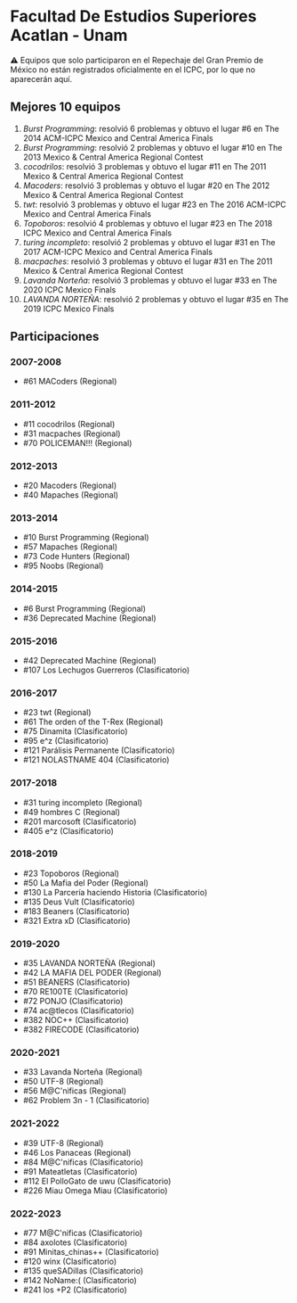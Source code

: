 # Facultad De Estudios Superiores Acatlan - Unam

:warning: Equipos que solo participaron en el Repechaje del Gran Premio de México no están registrados oficialmente en el ICPC, por lo que no aparecerán aquí.

## Mejores 10 equipos

1. _Burst Programming_: resolvió 6 problemas y obtuvo el lugar #6 en The 2014 ACM-ICPC Mexico and Central America Finals
1. _Burst Programming_: resolvió 2 problemas y obtuvo el lugar #10 en The 2013 Mexico & Central America Regional Contest
1. _cocodrilos_: resolvió 3 problemas y obtuvo el lugar #11 en The 2011 Mexico & Central America Regional Contest
1. _Macoders_: resolvió 3 problemas y obtuvo el lugar #20 en The 2012 Mexico & Central America Regional Contest
1. _twt_: resolvió 3 problemas y obtuvo el lugar #23 en The 2016 ACM-ICPC Mexico and Central America Finals
1. _Topoboros_: resolvió 4 problemas y obtuvo el lugar #23 en The 2018 ICPC Mexico and Central America Finals
1. _turing incompleto_: resolvió 2 problemas y obtuvo el lugar #31 en The 2017 ACM-ICPC Mexico and Central America Finals
1. _macpaches_: resolvió 3 problemas y obtuvo el lugar #31 en The 2011 Mexico & Central America Regional Contest
1. _Lavanda Norteña_: resolvió 3 problemas y obtuvo el lugar #33 en The 2020 ICPC Mexico Finals
1. _LAVANDA NORTEÑA_: resolvió 2 problemas y obtuvo el lugar #35 en The 2019 ICPC Mexico Finals

## Participaciones

### 2007-2008

- #61 MACoders (Regional)

### 2011-2012

- #11 cocodrilos (Regional)
- #31 macpaches (Regional)
- #70 POLICEMAN!!! (Regional)

### 2012-2013

- #20 Macoders (Regional)
- #40 Mapaches (Regional)

### 2013-2014

- #10 Burst Programming (Regional)
- #57 Mapaches (Regional)
- #73 Code Hunters (Regional)
- #95 Noobs (Regional)

### 2014-2015

- #6 Burst Programming (Regional)
- #36 Deprecated Machine (Regional)

### 2015-2016

- #42 Deprecated Machine (Regional)
- #107 Los Lechugos Guerreros (Clasificatorio)

### 2016-2017

- #23 twt (Regional)
- #61 The orden of the T-Rex (Regional)
- #75 Dinamita (Clasificatorio)
- #95 e^z (Clasificatorio)
- #121 Parálisis Permanente (Clasificatorio)
- #121 NOLASTNAME 404 (Clasificatorio)

### 2017-2018

- #31 turing incompleto (Regional)
- #49 hombres C (Regional)
- #201 marcosoft (Clasificatorio)
- #405 e^z (Clasificatorio)

### 2018-2019

- #23 Topoboros (Regional)
- #50 La Mafia del Poder (Regional)
- #130 La Parcería haciendo Historia (Clasificatorio)
- #135 Deus Vult (Clasificatorio)
- #183 Beaners (Clasificatorio)
- #321 Extra xD (Clasificatorio)

### 2019-2020

- #35 LAVANDA NORTEÑA (Regional)
- #42 LA MAFIA DEL PODER (Regional)
- #51 BEANERS (Clasificatorio)
- #70 RE100TE (Clasificatorio)
- #72 PONJO (Clasificatorio)
- #74 ac@tlecos (Clasificatorio)
- #382 NOC++ (Clasificatorio)
- #382 FIRECODE (Clasificatorio)

### 2020-2021

- #33 Lavanda Norteña (Regional)
- #50 UTF-8 (Regional)
- #56 M@C'nificas (Regional)
- #62 Problem 3n - 1 (Clasificatorio)

### 2021-2022

- #39 UTF-8 (Regional)
- #46 Los Panaceas (Regional)
- #84 M@C'nificas (Clasificatorio)
- #91 Mateatletas (Clasificatorio)
- #112 El PolloGato de uwu (Clasificatorio)
- #226 Miau Omega Miau (Clasificatorio)

### 2022-2023

- #77 M@C'nificas  (Clasificatorio)
- #84 axolotes (Clasificatorio)
- #91 Minitas_chinas++ (Clasificatorio)
- #120 winx (Clasificatorio)
- #135 queSADillas (Clasificatorio)
- #142 NoName:( (Clasificatorio)
- #241 los +P2 (Clasificatorio)



